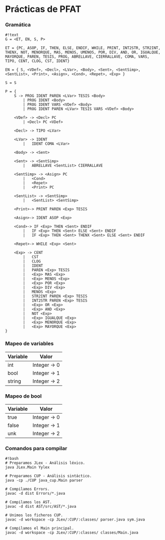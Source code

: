# Prácticas de PFAT #
### Gramática
```
#!text
G = <ET, EN, S, P>

ET = {PC, ASOP, IF, THEN, ELSE, ENDIF, WHILE, PRINT, INT2STR, STR2INT, THENX, NOT, MENORQUE, MAS, MENOS, UMENOS, POR, DIV, AND, OR, IGUALQUE, MAYORQUE, PAREN, TESIS, PROG, ABRELLAVE, CIERRALLAVE, COMA, VARS, TIPO, CENT, CLOG, CST, IDENT}

EN = { S, <VDef>, <Decl>, <LVar>, <Body>, <Sent>, <SentSimp>, <SentList>, <Print>, <Asign>, <Cond>, <Repet>, <Exp> }

S = S

P = {
	S -> PROG IDENT PAREN <LVar> TESIS <Body> 
	    | PROG IDENT <Body>
	    | PROG IDENT VARS <VDef> <Body>
	    | PROG IDENT PAREN <LVar> TESIS VARS <VDef> <Body>

	<VDef> -> <Decl> PC 
	    | <Decl> PC <VDef>

	<Decl> -> TIPO <LVar>

	<LVar> -> IDENT
	    |   IDENT COMA <LVar>

	<Body> -> <Sent>

	<Sent> -> <SentSimp>
		|	ABRELLAVE <SentList> CIERRALLAVE

	<SentSimp> -> <Asign> PC
		|   <Cond>
		|   <Repet>
	    |   <Print> PC

	<SentList> -> <SentSimp>
		|	<SentList> <SentSimp>

	<Print>-> PRINT PAREN <Exp> TESIS

	<Asign>-> IDENT ASOP <Exp>

	<Cond>-> IF <Exp> THEN <Sent> ENDIF 
	    |   IF <Exp> THEN <Sent> ELSE <Sent> ENDIF 
	    |   IF <Exp> THEN <Sent> THENX <Sent> ELSE <Sent> ENDIF 

	<Repet>-> WHILE <Exp> <Sent>

	<Exp> -> CENT
		|	CST
		|	CLOG
		|	IDENT
		| 	PAREN <Exp> TESIS
		| 	<Exp> MAS <Exp>
		| 	<Exp> MENOS <Exp>
		| 	<Exp> POR <Exp>
		| 	<Exp> DIV <Exp>
		| 	MENOS <Exp>
		| 	STR2INT PAREN <Exp> TESIS
		| 	INT2STR PAREN <Exp> TESIS
		| 	<Exp> OR <Exp>
		| 	<Exp> AND <Exp>
		| 	NOT <Exp>
		| 	<Exp> IGUALQUE <Exp>
		| 	<Exp> MENORQUE <Exp>
		| 	<Exp> MAYORQUE <Exp>
}
```

### Mapeo de variables ###
| Variable  | Valor        |
| --------- | -------------|
| int 	 	| Integer -> 0 |
| bool 	 	| Integer -> 1 |
| string 	| Integer -> 2 |

### Mapeo de bool ###
| Variable  | Valor        |
| --------- | -------------|
| true 	 	| Integer -> 0 |
| false 	| Integer -> 1 |
| unk 		| Integer -> 2 |

### Comandos para compilar ###
```
#!bash
# Preparamos JLex - Análisis léxico.
java JLex.Main Yylex

# Preparamos CUP - Análisis sintáctico.
java -cp ./CUP java_cup.Main parser

# Compilamos Errors.
javac -d dist Errors/*.java

# Compilamos los AST.
javac -d dist AST/src/AST/*.java

# Unimos los ficheros CUP.
javac -d workspace -cp JLex/:CUP/:classes/ parser.java sym.java

# Compilamos el Main principal.
javac -d workspace -cp JLex/:CUP/:classes/ classes/Main.java

```